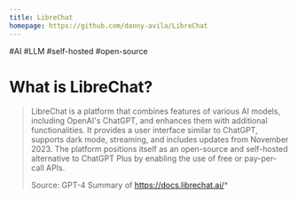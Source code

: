 ```yaml
---
title: LibreChat
homepage: https://github.com/danny-avila/LibreChat
---
```


#AI #LLM #self-hosted #open-source

# What is LibreChat?

> LibreChat is a platform that combines features of various AI models, including OpenAI's ChatGPT, and enhances them with additional functionalities. It provides a user interface similar to ChatGPT, supports dark mode, streaming, and includes updates from November 2023. The platform positions itself as an open-source and self-hosted alternative to ChatGPT Plus by enabling the use of free or pay-per-call APIs.
>
> Source: GPT-4 Summary of https://docs.librechat.ai/*
